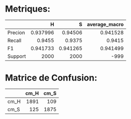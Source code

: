 # Metriques:
|         |           H |           S |   average_macro |
|:--------|------------:|------------:|----------------:|
| Precion |    0.937996 |    0.94506  |        0.941528 |
| Recall  |    0.9455   |    0.9375   |        0.9415   |
| F1      |    0.941733 |    0.941265 |        0.941499 |
| Support | 2000        | 2000        |     -999        |   
   
# Matrice de Confusion:
|      |   cm_H |   cm_S |
|:-----|-------:|-------:|
| cm_H |   1891 |    109 |
| cm_S |    125 |   1875 |